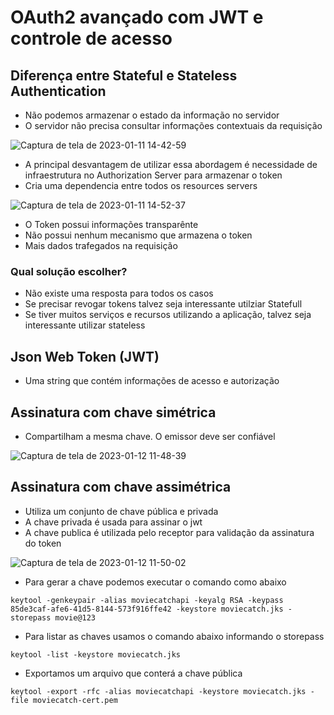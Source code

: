# OAuth2 avançado com JWT e controle de acesso

## Diferença entre Stateful e Stateless Authentication

- Não podemos armazenar o estado da informação no servidor
- O servidor não precisa consultar informações contextuais da requisição

![Captura de tela de 2023-01-11 14-42-59](https://user-images.githubusercontent.com/43495376/211879303-51708324-ef13-4280-a539-dd9114c11cab.png)

- A principal desvantagem de utilizar essa abordagem é necessidade de infraestrutura no Authorization Server para armazenar o token
- Cria uma dependencia entre todos os resources servers

![Captura de tela de 2023-01-11 14-52-37](https://user-images.githubusercontent.com/43495376/211881231-0297ca0f-fd2b-471b-b617-7ab238cc3a3c.png)

- O Token possui informações transparênte
- Não possui nenhum mecanismo que armazena o token
- Mais dados trafegados na requisição

### Qual solução escolher?

- Não existe uma resposta para todos os casos
- Se precisar revogar tokens talvez seja interessante utilziar Statefull
- Se tiver muitos serviços e recursos utilizando a aplicação, talvez seja interessante utilizar stateless


## Json Web Token (JWT)

- Uma string que contém informações de acesso e autorização

## Assinatura com chave simétrica

- Compartilham a mesma chave. O emissor deve ser confiável

![Captura de tela de 2023-01-12 11-48-39](https://user-images.githubusercontent.com/43495376/212097954-3fbad675-0b1a-4ee2-9f50-d6a43ed02499.png)

## Assinatura com chave assimétrica

- Utiliza um conjunto de chave pública e privada
- A chave privada é usada para assinar o jwt
- A chave publica é utilizada pelo receptor para validação da assinatura do token

![Captura de tela de 2023-01-12 11-50-02](https://user-images.githubusercontent.com/43495376/212098255-e0f1fa04-1db3-4059-9ba4-f5f2ef6fd705.png)

- Para gerar a chave podemos executar o comando como abaixo

```shell
keytool -genkeypair -alias moviecatchapi -keyalg RSA -keypass 85de3caf-afe6-41d5-8144-573f916ffe42 -keystore moviecatch.jks -storepass movie@123 
```

- Para listar as chaves usamos o comando abaixo informando o storepass

```shell
keytool -list -keystore moviecatch.jks
```

- Exportamos um arquivo que conterá a chave pública

```shell
keytool -export -rfc -alias moviecatchapi -keystore moviecatch.jks -file moviecatch-cert.pem
```
